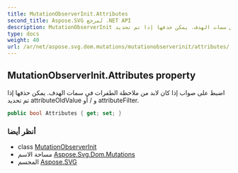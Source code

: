 ```yaml
---
title: MutationObserverInit.Attributes
second_title: Aspose.SVG لمرجع .NET API
description: MutationObserverInit ملكية. اضبط على صواب إذا كان لابد من ملاحظة الطفرات في سمات الهدف. يمكن حذفها إذا تم تحديد attributeOldValue و / أو attributeFilter.
type: docs
weight: 40
url: /ar/net/aspose.svg.dom.mutations/mutationobserverinit/attributes/
---
```

## MutationObserverInit.Attributes property

اضبط على صواب إذا كان لابد من ملاحظة الطفرات في سمات الهدف. يمكن حذفها إذا تم تحديد attributeOldValue و / أو attributeFilter.

```csharp
public bool Attributes { get; set; }
```

### أنظر أيضا

* class [MutationObserverInit](../)
* مساحة الاسم [Aspose.Svg.Dom.Mutations](../../mutationobserverinit/)
* المجسم [Aspose.SVG](../../../)



